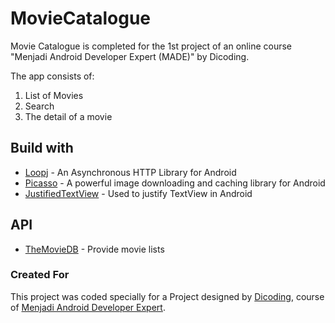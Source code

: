 # MovieCatalogue

Movie Catalogue is completed for the 1st project of an online course "Menjadi Android Developer Expert (MADE)" by Dicoding.

The app consists of:
1. List of Movies
2. Search
3. The detail of a movie

## Build with

* [Loopj](https://github.com/loopj/android-async-http) - An Asynchronous HTTP Library for Android
* [Picasso](https://github.com/square/picasso) - A powerful image downloading and caching library for Android
* [JustifiedTextView](https://github.com/ufo22940268/android-justifiedtextview) - Used to justify TextView in Android

## API
* [TheMovieDB](https://www.themoviedb.org) - Provide movie lists

### Created For
This project was coded specially for a Project designed by [Dicoding](https://www.dicoding.com), course of [Menjadi Android Developer Expert](https://www.dicoding.com/academies/14).
